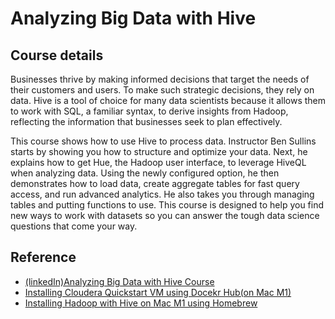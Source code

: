 # Analyzing Big Data with Hive


## Course details

Businesses thrive by making informed decisions that target the needs of their customers and users. To make such strategic decisions, they rely on data. Hive is a tool of choice for many data scientists because it allows them to work with SQL, a familiar syntax, to derive insights from Hadoop, reflecting the information that businesses seek to plan effectively.

This course shows how to use Hive to process data. Instructor Ben Sullins starts by showing you how to structure and optimize your data. Next, he explains how to get Hue, the Hadoop user interface, to leverage HiveQL when analyzing data. Using the newly configured option, he then demonstrates how to load data, create aggregate tables for fast query access, and run advanced analytics. He also takes you through managing tables and putting functions to use. This course is designed to help you find new ways to work with datasets so you can answer the tough data science questions that come your way.





## Reference
- [(linkedIn)Analyzing Big Data with Hive Course](https://www.linkedin.com/learning/analyzing-big-data-with-hive/setting-up-our-demo-environment)
- [Installing Cloudera Quickstart VM using Docekr Hub(on Mac M1)](https://medium.com/@rakeshgopidi/installing-cloudera-quickstart-vm-through-docker-hub-on-mac-m1-879f4a3d0fd4)
- [Installing Hadoop with Hive on Mac M1 using Homebrew](https://medium.com/@daibinraju/installing-hadoop-with-hive-on-mac-m1-using-homebrew-3505c6166e83)


